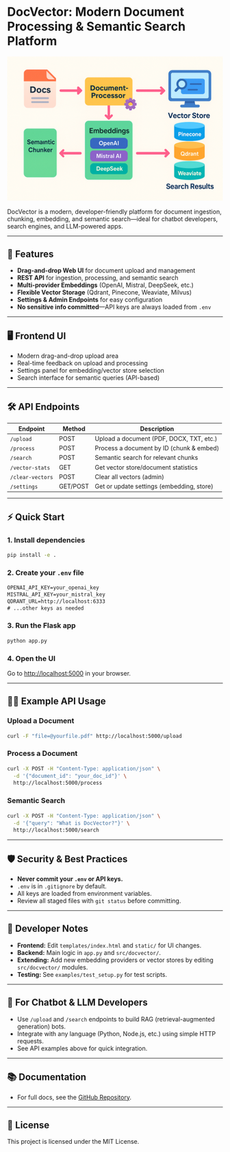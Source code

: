 # DocVector: Modern Document Processing & Semantic Search Platform

![Architecture Diagram](https://github.com/jabbir-doodle/DocVector-/raw/main/arc.png)

DocVector is a modern, developer-friendly platform for document ingestion, chunking, embedding, and semantic search—ideal for chatbot developers, search engines, and LLM-powered apps.

---

## 🚀 Features
- **Drag-and-drop Web UI** for document upload and management
- **REST API** for ingestion, processing, and semantic search
- **Multi-provider Embeddings** (OpenAI, Mistral, DeepSeek, etc.)
- **Flexible Vector Storage** (Qdrant, Pinecone, Weaviate, Milvus)
- **Settings & Admin Endpoints** for easy configuration
- **No sensitive info committed**—API keys are always loaded from `.env`

---

## 🖥️ Frontend UI
- Modern drag-and-drop upload area
- Real-time feedback on upload and processing
- Settings panel for embedding/vector store selection
- Search interface for semantic queries (API-based)

---

## 🛠️ API Endpoints

| Endpoint         | Method | Description                                  |
|-----------------|--------|----------------------------------------------|
| `/upload`       | POST   | Upload a document (PDF, DOCX, TXT, etc.)     |
| `/process`      | POST   | Process a document by ID (chunk & embed)     |
| `/search`       | POST   | Semantic search for relevant chunks          |
| `/vector-stats` | GET    | Get vector store/document statistics         |
| `/clear-vectors`| POST   | Clear all vectors (admin)                    |
| `/settings`     | GET/POST | Get or update settings (embedding, store)   |

---

## ⚡ Quick Start

### 1. **Install dependencies**
```bash
pip install -e .
```

### 2. **Create your `.env` file**
```env
OPENAI_API_KEY=your_openai_key
MISTRAL_API_KEY=your_mistral_key
QDRANT_URL=http://localhost:6333
# ...other keys as needed
```

### 3. **Run the Flask app**
```bash
python app.py
```

### 4. **Open the UI**
Go to [http://localhost:5000](http://localhost:5000) in your browser.

---

## 🧑‍💻 Example API Usage

### **Upload a Document**
```bash
curl -F "file=@yourfile.pdf" http://localhost:5000/upload
```

### **Process a Document**
```bash
curl -X POST -H "Content-Type: application/json" \
  -d '{"document_id": "your_doc_id"}' \
  http://localhost:5000/process
```

### **Semantic Search**
```bash
curl -X POST -H "Content-Type: application/json" \
  -d '{"query": "What is DocVector?"}' \
  http://localhost:5000/search
```

---

## 🛡️ Security & Best Practices
- **Never commit your `.env` or API keys.**
- `.env` is in `.gitignore` by default.
- All keys are loaded from environment variables.
- Review all staged files with `git status` before committing.

---

## 📝 Developer Notes
- **Frontend:** Edit `templates/index.html` and `static/` for UI changes.
- **Backend:** Main logic in `app.py` and `src/docvector/`.
- **Extending:** Add new embedding providers or vector stores by editing `src/docvector/` modules.
- **Testing:** See `examples/test_setup.py` for test scripts.

---

## 🤖 For Chatbot & LLM Developers
- Use `/upload` and `/search` endpoints to build RAG (retrieval-augmented generation) bots.
- Integrate with any language (Python, Node.js, etc.) using simple HTTP requests.
- See API examples above for quick integration.

---

## 📚 Documentation
- For full docs, see the [GitHub Repository](https://github.com/jabbir-doodle/DocVector-).

---

## 🪪 License
This project is licensed under the MIT License.